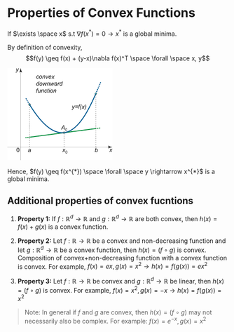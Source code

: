# Properties of Convex Functions  

If $\exists \space x$ s.t $\nabla f(x^{\ast}) = 0 \rightarrow x^{*}$ is a global minima.

By definition of convexity,
$$f(y) \geq f(x) + (y-x)\nabla f(x)^T \space \forall \space x, y$$

![/images/convex.png](./images/convex.png)

Hence, $f(y) \geq f(x^{*}) \space \forall \space y \rightarrow x^{*}$ is a global minima.

## Additional properties of convex fucntions

1. **Property 1:** If $f:\mathbb{R}^d \rightarrow \mathbb{R}$ and $g:\mathbb{R}^d \rightarrow \mathbb{R}$ are both convex, then $h(x) = f(x) + g(x)$ is a convex function.

2. **Property 2:** Let $f:\mathbb{R} \rightarrow \mathbb{R}$ be a convex and non-decreasing function and let $g:\mathbb{R}^d \rightarrow \mathbb{R}$ be a convex function, then $h(x) = (f \circ g)$ is convex.
Composition of convex+non-decreasing function with a convex function is convex. For example, $f(x) = ex, g(x) = x^2 \rightarrow h(x) = f(g(x)) = ex^2$

3. **Property 3:** Let $f:\mathbb{R} \rightarrow \mathbb{R}$ be convex and $g:\mathbb{R}^d \rightarrow \mathbb{R}$ be linear, then $h(x) = (f \circ g)$ is convex. For example, $f(x) = x^2, g(x) = -x \rightarrow h(x) = f(g(x)) = x^2$

> Note: In general if $f$ and $g$ are convex, then $h(x) = (f \circ g)$ may not necessarily also be complex. For example: $f(x) = e^{-x}, g(x) = x^2$